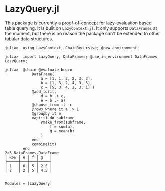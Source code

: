 # LazyQuery.jl

This package is currently a proof-of-concept for lazy-evaluation based
table querying. It is built on `LazyContext.jl`. It only supports `DataFrames`
at the moment, but there is no reason the package can't be extended to other
tabular data structures.

```jldoctest
julia>  using LazyContext, ChainRecursive; @new_environment;

julia>  import LazyQuery, DataFrames; @use_in_environment DataFrames LazyQuery;

julia>  @chain @evaluate begin
            DataFrame(
                a = [1, 1, 2, 2, 3, 3],
                b = [1, 3, 2, 4, 3, 5],
                c = [5, 3, 4, 2, 3, 1] )
            @add_to(it,
                d = b .+ c,
                e = b .- a)
            @choose_from it -c
            @rows_where it a .> 1
            @groupby it e
            map(it) do subframe
                @make_from(subframe,
                    f = sum(a),
                    g = mean(b)
                )
            end
            combine(it)
        end
2×3 DataFrames.DataFrame
│ Row │ e │ f │ g   │
├─────┼───┼───┼─────┤
│ 1   │ 0 │ 5 │ 2.5 │
│ 2   │ 2 │ 5 │ 4.5 │
```

```@index
```

```@autodocs
Modules = [LazyQuery]
```
